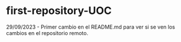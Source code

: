 # first-repository-UOC

29/09/2023 - Primer cambio en el README.md para ver si se ven los cambios en el repositorio remoto.